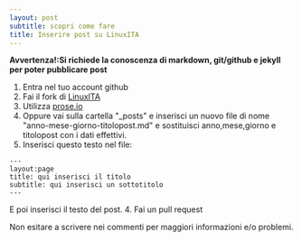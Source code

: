 ```yaml
---
layout: post
subtitle: scopri come fare
title: Inserire post su LinuxITA
---
```


**Avvertenza!:Si richiede la conoscenza di markdown, git/github e jekyll per poter pubblicare post**

1. Entra nel tuo account github
2. Fai il fork di [LinuxITA](https://github.com/linuxita/linuxita.github.io)
3. Utilizza [prose.io](http://prose.io)
4. Oppure vai sulla cartella "_posts" e inserisci un nuovo file di nome "anno-mese-giorno-titolopost.md" e sostituisci anno,mese,giorno e titolopost con i dati effettivi.
5. Inserisci questo testo nel file:

~~~
---
layout:page
title: qui inserisci il titolo
subtitle: qui inserisci un sottotitolo
---

~~~

E poi inserisci il testo del post.
4. Fai un pull request

Non esitare a scrivere nei commenti per maggiori informazioni e/o problemi.
